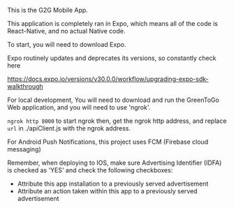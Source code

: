This is the G2G Mobile App.

This application is completely ran in Expo, which means all of the code is React-Native, and no actual Native code. 

To start, you will need to download Expo. 

Expo routinely updates and deprecates its versions, so constantly check here

https://docs.expo.io/versions/v30.0.0/workflow/upgrading-expo-sdk-walkthrough


For local development, You will need to download and run the GreenToGo Web application, and you will need to use 'ngrok'.

`ngrok http 8000` to start ngrok
then, get the ngrok http address, and replace `url` in ./apiClient.js with the ngrok address.


For Android Push Notifications, this project uses FCM (Firebase cloud messaging)

Remember, when deploying to IOS, make sure Advertising Identifier (IDFA) is checked as 'YES' and check the following checkboxes:
* Attribute this app installation to a previously served advertisement
* Attribute an action taken within this app to a previously served advertisement